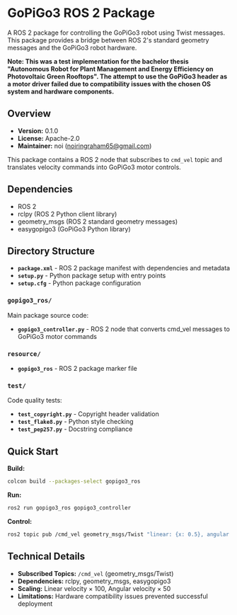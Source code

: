 # GoPiGo3 ROS 2 Package

A ROS 2 package for controlling the GoPiGo3 robot using Twist messages. This package provides a bridge between ROS 2's standard geometry messages and the GoPiGo3 robot hardware.

**Note: This was a test implementation for the bachelor thesis "Autonomous Robot for Plant Management and Energy Efficiency on Photovoltaic Green Rooftops". The attempt to use the GoPiGo3 header as a motor driver failed due to compatibility issues with the chosen OS system and hardware components.**

## Overview
- **Version:** 0.1.0
- **License:** Apache-2.0
- **Maintainer:** noi (noiringraham65@gmail.com)

This package contains a ROS 2 node that subscribes to `cmd_vel` topic and translates velocity commands into GoPiGo3 motor controls.

## Dependencies
- ROS 2
- rclpy (ROS 2 Python client library)
- geometry_msgs (ROS 2 standard geometry messages)
- easygopigo3 (GoPiGo3 Python library)

## Directory Structure

- **`package.xml`** - ROS 2 package manifest with dependencies and metadata
- **`setup.py`** - Python package setup with entry points
- **`setup.cfg`** - Python package configuration

### `gopigo3_ros/`
Main package source code:
- **`gopigo3_controller.py`** - ROS 2 node that converts cmd_vel messages to GoPiGo3 motor commands

### `resource/`
- **`gopigo3_ros`** - ROS 2 package marker file

### `test/`
Code quality tests:
- **`test_copyright.py`** - Copyright header validation
- **`test_flake8.py`** - Python style checking  
- **`test_pep257.py`** - Docstring compliance

## Quick Start

**Build:**
```bash
colcon build --packages-select gopigo3_ros
```

**Run:**
```bash
ros2 run gopigo3_ros gopigo3_controller
```

**Control:**
```bash
ros2 topic pub /cmd_vel geometry_msgs/Twist "linear: {x: 0.5}, angular: {z: 0.0}"
```

## Technical Details
- **Subscribed Topics:** `/cmd_vel` (geometry_msgs/Twist)
- **Dependencies:** rclpy, geometry_msgs, easygopigo3
- **Scaling:** Linear velocity × 100, Angular velocity × 50
- **Limitations:** Hardware compatibility issues prevented successful deployment
